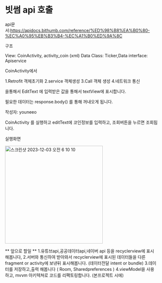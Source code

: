 # 빗썸 api 호출 

api문서:https://apidocs.bithumb.com/reference/%ED%98%B8%EA%B0%80-%EC%A0%95%EB%B3%B4-%EC%A1%B0%ED%9A%8C


구조

View: CoinActivity, activity_coin (xml)
Data Class: Ticker,Data
interface: Apiservice


CoinActivity에서

1.Retrofit 객체초기화
2.service 객체생성
3.Call 객체 생성
4.네트워크 통신

을통해서 EditText 에 입력받은 값을 통해서 textView에 표시합니다.

필요한 데이터는 response.body() 를 통해 꺼내오게 됩니다.

작성자: youneeo


CoinActivity 를 실행하고 editText에 코인정보를 입력하고, 조회버튼을 누르면 조회됩니다.

실행화면

<img width="322" alt="스크린샷 2023-12-03 오전 6 10 10" src="https://github.com/Retudy/Retrofit2/assets/129308578/d2c2a88a-8c18-44f9-9396-c19352dbcd32">

** 앞으로 할일 **
1.유튜브api,공공데이터api,네이버 api 등을 recyclerview에 표시해봅니다,
2.서버와 통신하여 받아와서 recyclerview에 표시된 데이터들을 다른 fragment or activity에 보낸뒤 표시해봅니다. (데이터전달 intent or bundle)
3.데이터를 저장하고,출력 해봅니다 ( Room, Sharedpreferences )
4.viewModel을 사용하고, mvvm 아키텍쳐로 코드를 리팩토링합니다. (본프로젝트 시에)
